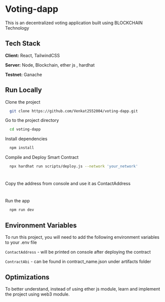 
# Voting-dapp

This is an decentralized voting application built using BLOCKCHAIN Technology


## Tech Stack

**Client:** React, TailwindCSS

**Server:** Node, Blockchain, ether js , hardhat

**Testnet:** Ganache 


## Run Locally

Clone the project

```bash
  git clone https://github.com/Venkat2552004/voting-dapp.git
```

Go to the project directory

```bash
  cd voting-dapp
```

Install dependencies

```bash
  npm install
```
Compile and Deploy Smart Contract

```bash
  npx hardhat run scripts/deploy.js --network 'your_network'
```
#
Copy the address from console and use it as ContactAddress
#

Run the app
```bash
  npm run dev
  ```


## Environment Variables

To run this project, you will need to add the following environment variables to your .env file

`ContactAddress` - will be printed on console after deploying the contract

`ContractAbi` - can be found in contract_name.json under artifacts folder


## Optimizations

To better understand, instead of using ether js module, learn and implement the project using web3 module.

